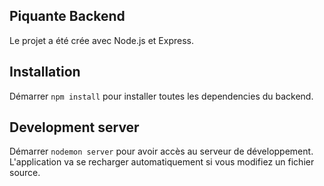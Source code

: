## Piquante Backend

Le projet a été crée avec Node.js et Express.

## Installation

Démarrer `npm install` pour installer toutes les dependencies du backend.

## Development server

Démarrer `nodemon server` pour avoir accès au serveur de développement. L'application va se recharger automatiquement si vous modifiez un fichier source.
